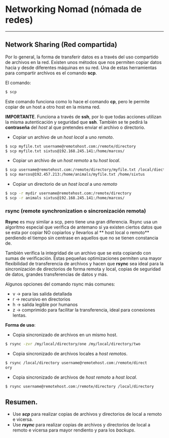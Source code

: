 # Networking Nomad (nómada de redes)
---

## Network Sharing (Red compartida)

Por lo general, la forma de transferir datos es a través del uso compartido de archivos en la red.
Existen unos métodos que nos permiten copiar datos hacia y desde diferentes máquinas en su red. 
Una de estas herramientas para compartir archivos es el comando **scp**. 

El comando:
~~~bash
$ scp
~~~

Este comando funciona como lo hace el comando **cp**, pero le permite copiar de un host a otro host en la misma red.

**IMPORTANTE**. Funciona a través de **ssh**, por lo que todas acciones utilizan la misma autenticación y seguridad que **ssh**. También se te pedirá la **contraseña** del *host* al que pretendes enviar el archivo o directorio.

- Copiar un archivo de un *host local* a uno *remoto*.
~~~bash
$ scp myfile.txt username@remotohost.com:/remote/directory
$ scp myfile.txt sixtus@192.168.245.141:/home/marcos/
~~~
- Copiar un archivo de un *host remoto* a tu *host local*.
~~~bash
$ scp username@remotehost.com:/remote/directory/myfile.txt /local/diectory
$ scp marcos@192.457.213:/home/animals/myfile.txt /home/sixtus
~~~
- Copiar un directorio de un *host local* a uno *remoto*
~~~bash
$ scp -r mydir username@remotehost.com:/remote/directory
$ scp -r animals sixtus@192.168.245.141:/home/marcos/
~~~

### rsync (remote synchronization o sincronización remota)
**Rsync** es muy similar a scp, pero tiene una gran diferencia. Rsync usa un algoritmo especial que verifica de antemano si ya existen ciertos datos que se esta por copiar NO copiarlos y llevarlos al ** host local o remoto** perdiendo el tiempo sin centrase en aquellos que no se tienen constancia de.

También verifica la integridad de un archivo que se esta copiando con sumas de verificación. Estas pequeñas optimizaciones permiten una mayor flexibilidad de transferencia de archivos y hacen que **rsync** sea ideal para la sincronización de directorios de forma remota y local, copias de seguridad de datos, grandes transferencias de datos y más.

Algunos opciones del comando rsync más comunes: 
- v	→	para las salida detallada 
- r	→	recursivo en directorios
- h	→	salida legible por humanos 
- z	→	comprimido para facilitar la transferencia, ideal para conexiones lentas.

**Forma de uso**:
- Copia sincronizado de archivos en un mismo host.
~~~bash
$ rsync -zvr /my/local/directory/one /my/local/directory/two
~~~

- Copia sincronizado de archivos locales a *host remotos*.
~~~bash
$ rsync /local/directory username@remotehost.com:/remote/direct
ory
~~~

- Copia sincronizado de archivos de *host remoto* a *host local*.
~~~bash
$ rsync username@remotehost.com:/remote/directory /local/directory
~~~




## Resumen.

- Use ***scp*** para realizar copias de archivos y directorios de local a remoto e vicersa.
- Use ***rsync*** para realizar copias de archivos y directorios de local a remoto e vicersa para mayor rendiento y para los *backups*.


